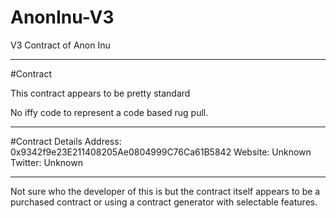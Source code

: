 # AnonInu-V3
V3 Contract of Anon Inu

---------------------------------------------
#Contract

This contract appears to be pretty standard

No iffy code to represent a code based rug pull.

---------------------------------------------

#Contract Details
Address: 0x9342f9e23E211408205Ae0804999C76Ca61B5842
Website: Unknown
Twitter: Unknown

---------------------------------------------

Not sure who the developer of this is but the contract itself appears to be a purchased contract
or using a contract generator with selectable features.
